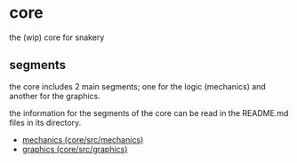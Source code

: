 # core
the (wip) core for snakery
## segments
the core includes 2 main segments; one for the logic (mechanics) and another for the graphics.  
  
the information for the segments of the core can be read in the README.md files in its directory.
- [mechanics (core/src/mechanics)](https://github.com/snakeryio/core/tree/main/src/mechanics)
- [graphics (core/src/graphics)](https://github.com/snakeryio/core/tree/main/src/graphics)
